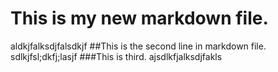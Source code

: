 # This is my new markdown file.
aldkjfalksdjfalsdkjf
##This is the second line in markdown file.
sdlkjfsl;dkfj;lasjf
###This is third.
ajsdlkfjalksdjfakls